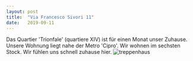 ```yaml
---
layout: post
title:  "Via Francesco Sivori 11"
date:   2019-09-11
---
```


Das Quartier 'Trionfale' (quartiere XIV) ist für einen Monat unser Zuhause. Unsere Wohnung liegt nahe der Metro 'Cipro'. Wir wohnen im sechsten Stock.
Wir fühlen uns schnell zuhause hier.  ![treppenhaus]({{site.baseurl}}/assets/img/20190918_alfredoeada.jpg)